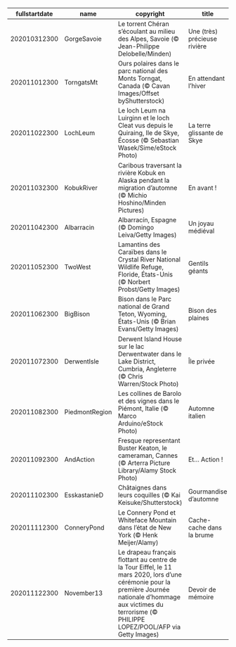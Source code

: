 |fullstartdate|name|copyright|title|image|
|--|--|--|--|--|
202010312300|GorgeSavoie|Le torrent Chéran s’écoulant au milieu des Alpes, Savoie (© Jean-Philippe Delobelle/Minden)|Une (très) précieuse rivière|![](/fr-FR/2020/11/202010312300GorgeSavoie.jpg)|
202011012300|TorngatsMt|Ours polaires dans le parc national des Monts Torngat, Canada (© Cavan Images/Offset byShutterstock)|En attendant l’hiver|![](/fr-FR/2020/11/202011012300TorngatsMt.jpg)|
202011022300|LochLeum|Le loch Leum na Luirginn et le loch Cleat vus depuis le Quiraing, Ile de Skye, Écosse (© Sebastian Wasek/Sime/eStock Photo)|La terre glissante de Skye|![](/fr-FR/2020/11/202011022300LochLeum.jpg)|
202011032300|KobukRiver|Caribous traversant la rivière Kobuk en Alaska pendant la migration d’automne (© Michio Hoshino/Minden Pictures)|En avant !|![](/fr-FR/2020/11/202011032300KobukRiver.jpg)|
202011042300|Albarracin|Albarracín, Espagne (© Domingo Leiva/Getty Images)|Un joyau médiéval|![](/fr-FR/2020/11/202011042300Albarracin.jpg)|
202011052300|TwoWest|Lamantins des Caraïbes dans le Crystal River National Wildlife Refuge, Floride, États-Unis (© Norbert Probst/Getty Images)|Gentils géants|![](/fr-FR/2020/11/202011052300TwoWest.jpg)|
202011062300|BigBison|Bison dans le Parc national de Grand Teton, Wyoming, États-Unis (© Brian Evans/Getty Images)|Bison des plaines|![](/fr-FR/2020/11/202011062300BigBison.jpg)|
202011072300|DerwentIsle|Derwent Island House sur le lac Derwentwater dans le Lake District, Cumbria, Angleterre (© Chris Warren/Stock Photo)|Île privée|![](/fr-FR/2020/11/202011072300DerwentIsle.jpg)|
202011082300|PiedmontRegion|Les collines de Barolo et des vignes dans le Piémont, Italie (© Marco Arduino/eStock Photo)|Automne italien|![](/fr-FR/2020/11/202011082300PiedmontRegion.jpg)|
202011092300|AndAction|Fresque representant Buster Keaton, le cameraman, Cannes (© Arterra Picture Library/Alamy Stock Photo)|Et… Action !|![](/fr-FR/2020/11/202011092300AndAction.jpg)|
202011102300|EsskastanieD|Châtaignes dans leurs coquilles (© Kai Keisuke/Shutterstock)|Gourmandise d’automne|![](/fr-FR/2020/11/202011102300EsskastanieD.jpg)|
202011112300|ConneryPond|Le Connery Pond et Whiteface Mountain dans l’état de New York (© Henk Meijer/Alamy)|Cache-cache dans la brume|![](/fr-FR/2020/11/202011112300ConneryPond.jpg)|
202011122300|November13|Le drapeau français flottant au centre de la Tour Eiffel, le 11 mars 2020, lors d’une cérémonie pour la première Journée nationale d’hommage aux victimes du terrorisme (© PHILIPPE LOPEZ/POOL/AFP via Getty Images)|Devoir de mémoire|![](/fr-FR/2020/11/202011122300November13.jpg)|
